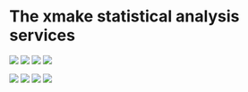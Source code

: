 # The xmake statistical analysis services

![](https://img.shields.io/github/downloads/tboox/xmake-stats/v2.2.1/total.svg?style=flat-square) ![](https://img.shields.io/github/downloads/tboox/xmake-stats/v2.2.1/linux.svg?style=flat-square) ![](https://img.shields.io/github/downloads/tboox/xmake-stats/v2.2.1/macosx.svg?style=flat-square) ![](https://img.shields.io/github/downloads/tboox/xmake-stats/v2.2.1/windows.svg?style=flat-square)

![](https://img.shields.io/github/downloads/tboox/xmake-stats/v2.1.9/total.svg?style=flat-square) ![](https://img.shields.io/github/downloads/tboox/xmake-stats/v2.1.9/linux.svg?style=flat-square) ![](https://img.shields.io/github/downloads/tboox/xmake-stats/v2.1.9/macosx.svg?style=flat-square) ![](https://img.shields.io/github/downloads/tboox/xmake-stats/v2.1.9/windows.svg?style=flat-square)
